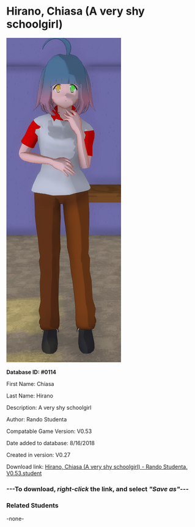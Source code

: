 # Hirano, Chiasa (A very shy schoolgirl)

<img src="../../Files/Images/Hirano, Chiasa (A very shy schoolgirl).png" title="Hirano, Chiasa (A very shy schoolgirl) - Rando Studenta, V0.53">

**Database ID: #0114**

First Name: Chiasa

Last Name: Hirano

Description: A very shy schoolgirl

Author: Rando Studenta

Compatable Game Version: V0.53

Date added to database: 8/16/2018

Created in version: V0.27

Download link: <a href="https://raw.githubusercontent.com/Arbiter1223/Daigaku-Gurashi-Custom-Students/master/Files/Student%20Files/Hirano%2C%20Chiasa%20(A%20very%20shy%20schoolgirl)%20-%20Rando%20Studenta%2C%20V0.53.student">Hirano, Chiasa (A very shy schoolgirl) - Rando Studenta, V0.53.student</a>

### ---**To download, _right-click_ the link, and select _"Save as"_**---

### Related Students

-none-
